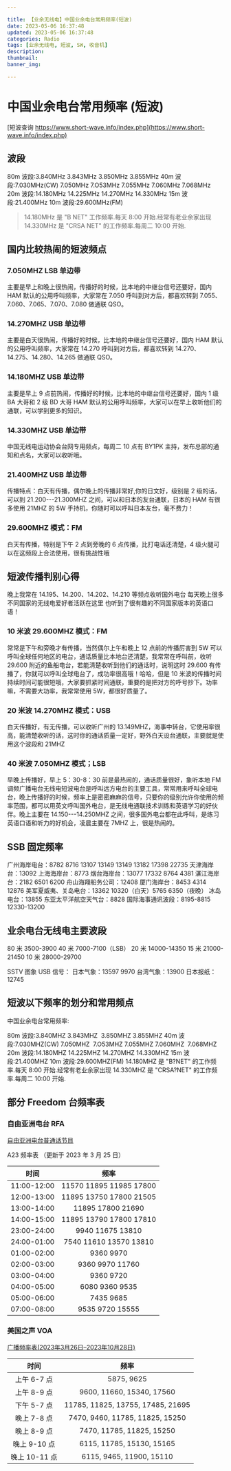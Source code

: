 ```yaml
---

title: 【业余无线电】中国业余电台常用频率(短波) 
date: 2023-05-06 16:37:48
updated: 2023-05-06 16:37:48
categories: Radio
tags: [业余无线电, 短波, SW, 收音机]
description:
thumbnail:
banner_img:

---
```


# 中国业余电台常用频率 (短波)

[短波查询 https://www.short-wave.info/index.php](https://www.short-wave.info/index.php)

## 波段

80m 波段:3.840MHz 3.843MHz 3.850MHz 3.855MHz
40m 波段:7.030MHz(CW) 7.050MHz 7.O53MHz 7.055MHz 7.060MHz 7.068MHz
20m 波段:14.180MHz 14.225MHz 14.270MHz 14.330MHz
15m 波段:21.400MHz
10m 波段:29.600MHz(FM)

> 14.180MHz 是 "B NET" 工作频率.每天 8:00 开始.经常有老业余家出现 14.330MHz 是 "CRSA NET" 的工作频率.每周二 10:00 开始.

## 国内比较热闹的短波频点

### 7.050MHZ LSB 单边带

主要是早上和晚上很热闹，传播好的时候，比本地的中继台信号还要好，国内 HAM 默认的公用呼叫频率，大家常在 7.050 呼叫到对方后，都喜欢转到 7.055、7.060、7.065、7.070、7.080 做通联 QSO。

### 14.270MHZ USB 单边带

主要是白天很热闹，传播好的时候，比本地的中继台信号还要好，国内 HAM 默认的公用呼叫频率，大家常在 14.270 呼叫到对方后，都喜欢转到 14.270、14.275、14.280、14.265 做通联 QSO。

### 14.180MHZ USB 单边带

主要是早上 9 点前热闹，传播好的时候，比本地的中继台信号还要好，国内 1 级 BA 大哥和 2 级 BD 大哥 HAM 默认的公用呼叫频率，大家可以在早上收听他们的通联，可以学到更多的知识。

### 14.330MHZ USB 单边带

中国无线电运动协会台网专用频点，每周二 10 点有 BY1PK 主持，发布总部的通知和点名，大家可以收听哦。

### 21.400MHZ USB 单边带

传播特点：白天有传播，偶尔晚上的传播非常好,你的日文好，级别是 2 级的话，可以到 21.200---21.300MHZ 之间，可以和日本的友台通联，日本的 HAM 有很多使用 21MHZ 的 5W 手持机，你随时可以呼叫日本友台，毫不费力！

### 29.600MHZ 模式：FM

白天有传播，特别是下午 2 点到旁晚的 6 点传播，比打电话还清楚，4 级火腿可以在这频段上合法使用，很有挑战性哦

## 短波传播判别心得

晚上我常在 14.195、14.200、14.202、14.210 等频点收听国外电台 每天晚上很多不同国家的无线电爱好者活跃在这里 也听到了很有趣的不同国家版本的英语口语！

### 10 米波 29.600MHZ 模式：FM

常常是下午和旁晚才有传播，当然偶尔上午和晚上 12 点前的传播厉害到 5W 可以呼叫全球任何地区的电台，通话质量比本地台还清楚。我常常在呼叫前，收听 29.600 附近的鱼船电台，若能清楚收听到他们的通话时，说明这时 29.600 有传播了，你就可以呼叫全球电台了，成功率很高哦！哈哈，但是 10 米波的传播时间持续时间可能很短哦，大家要抓紧时间通联，重要的是把对方的呼号抄下。功率嘛，不需要大功率，我常常使用 5W，都很好质量了。

### 20 米波 14.270MHZ 模式：USB

白天传播好，有无传播，可以收听广州的 13.149MHZ，海事中转台，它使用率很高，能清楚收听的话，这时你的通话质量一定好，野外白天设台通联，主要就是使用这个波段和 21MHZ

### 40 米波 7.050MHZ 模式；LSB

早晚上传播好，早上 5：30-8：30 前是最热闹的，通话质量很好，象听本地 FM 调频广播电台无线电短波电台是呼叫远方电台的主要工具，常常用来呼叫全球电台，晚上传播好的时候，频率上是密密麻麻的信号，只要你的级别允许你使用的频率范围，都可以用英文呼叫国外电台，是无线电通联技术训练和英语学习的好伙伴。晚上主要在 14.150---14.250MHZ 之间，很多国外电台都在此呼叫，是练习英语口语和听力的好机会，凌晨主要在 7MHZ 上，很是热闹的。

## SSB 固定频率

广州海岸电台：8782 8716 13107 13149 13149 13182 17398 22735
天津海岸台：13092
上海海岸台：8773
烟台海岸台：13077 17332 8764 4381
湛江海岸台：2182 6501 6200
舟山海翔船务公司：12408
厦门海岸台：8453 4314 12876
美军夏威夷、关岛电台：13362 10320（白天）5765 6350（夜晚）
冰岛电台：13855
东亚太平洋航空天气台：8828
国际海事通讯波段：8195-8815 12330-13200

## 业余电台无线电主要波段

80 米 3500-3900
40 米 7000-7100（LSB）
20 米 14000-14350
15 米 21000-21450
10 米 28000-29700

SSTV 图象 USB 信号：
日本气象：13597 9970
台湾气象：13900
日本报纸：12745

## 短波以下频率的划分和常用频点

中国业余电台常用频率:

80m 波段:3.840MHZ 3.843MHZ  3.850MHZ 3.855MHZ
40m 波段:7.030MHZ(CW) 7.050MHZ  7.O53MHZ 7.055MHZ 7.060MHZ  7.068MHZ
20m 波段:14.180MHZ 14.225MHZ 14.270MHZ 14.330MHZ
15m 波段:21.400MHZ
10m 波段:29.600MHZ(FM)
14.180MHZ 是 "B?NET" 的工作频率.每天 8:00 开始.经常有老业余家出现
14.330MHZ 是 "CRSA?NET" 的工作频率.每周二 10:00 开始.

## 部分 Freedom 台频率表

### 自由亚洲电台 RFA

[自由亚洲电台普通话节目](https://www.rfa.org/mandarin/about/frequencies.html)

A23 频率表 （更新于 2023 年 3 月 25 日）

|时间|频率|
| :---------: | :---------------------: |
|11:00-12:00|11570 11895 11985 17800|
|12:00-13:00|11895 13750 17800 21505|
|13:00-14:00|11895 17800 21690|
|14:00-15:00|11895 13790 17800 17810|
|23:00-24:00|9940 11675 13810|
|24:00-01:00|7540 11610 13570 13810|
|01:00-02:00|9360 9970|
|02:00-03:00|9360 9970 11760|
|03:00-04:00|9360 9720|
|04:00-05:00|6080 9360 9535|
|05:00-06:00|7435 9685|
|07:00-08:00|9535 9720 15555|

### 美国之声 VOA

[广播频率表(2023年3月26日–2023年10月28日)​](https://www.voachinese.com/p/6022.html)

|时间|频率|
| :---------: | :-------------------------------: |
|上午 6-7 点|5875, 9625|
|上午 8-9 点|9600, 11660, 15340, 17560|
|下午 5-7 点|11785, 11825, 13755, 17485, 21695|
|晚上 7-8 点|7470, 9460, 11785, 11825, 15250|
|晚上 8-9 点|7470, 11785, 11825, 15250|
|晚上 9-10 点|6115, 11785, 15130, 15165|
|晚上 10-11 点|6115, 9465, 11900, 15110|
